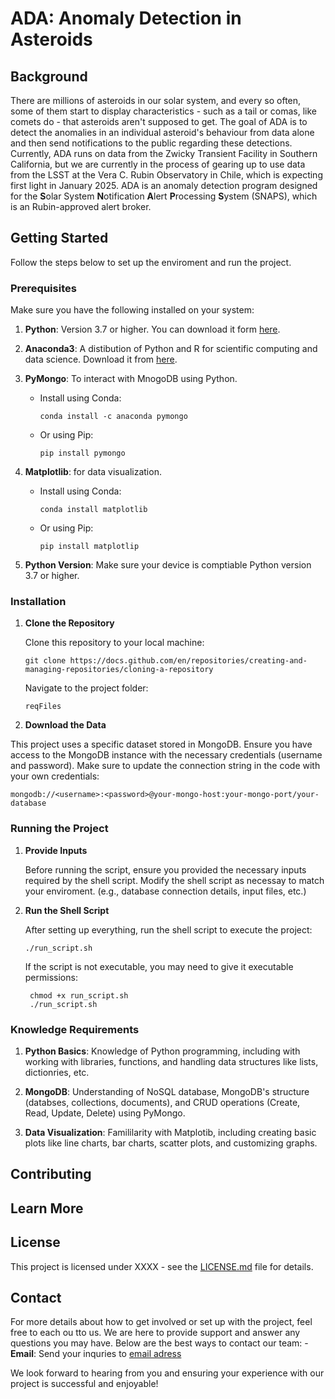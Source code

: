 # ADA: **A**nomaly **D**etection in **A**steroids

## Background
There are millions of asteroids in our solar system, and every so often, some of them start to display characteristics - such as a tail or comas, like comets do - that asteroids aren't supposed to get. The goal of ADA is to detect the anomalies in an individual asteroid's behaviour from data alone and then send notifications to the public regarding these detections. Currently, ADA runs on data from the Zwicky Transient Facility in Southern California, but we are currently in the process of gearing up to use data from the LSST at the Vera C. Rubin Observatory in Chile, which is expecting first light in January 2025. ADA is an anomaly detection program designed for the **S**olar System **N**otification **A**lert **P**rocessing **S**ystem (SNAPS), which is an Rubin-approved alert broker. 

## Getting Started
Follow the steps below to set up the enviroment and run the project.

### Prerequisites
Make sure you have the following installed on your system:
    
1. **Python**: Version 3.7 or higher. You can download it form [here](https://www.python.org/downloads/).

2. **Anaconda3**: A distibution of Python and R for scientific computing and data science.
Download it from [here](https://docs.anaconda.com/distro-or-miniconda/).

3. **PyMongo**: To interact with MnogoDB using Python.
    - Install using Conda:
        
        `conda install -c anaconda pymongo `

    - Or using Pip:

        ` pip install pymongo `

4. **Matplotlib**: for data visualization. 
    - Install using Conda:

        `conda install matplotlib `
    
    - Or using Pip:

        ` pip install matplotlip `


2. **Python Version**: Make sure your device is comptiable Python version 3.7 or higher.

### Installation
1. **Clone the Repository**
    
    Clone this repository to your local machine: 

    `git clone https://docs.github.com/en/repositories/creating-and-managing-repositories/cloning-a-repository`

    Navigate to the project folder:

    `reqFiles`

2. **Download the Data**

This project uses a specific dataset stored in MongoDB. Ensure you have access to the MongoDB instance with the necessary credentials (username and password). Make sure to update the connection string in the code with your own credentials:

`mongodb://<username>:<password>@your-mongo-host:your-mongo-port/your-database`


### Running the Project
1. **Provide Inputs**

    Before running the script, ensure you provided the necessary inputs required by the shell script. Modify the shell script as necessay to match your enviroment. (e.g., database connection details, input files, etc.)

2. **Run the Shell Script**

    After setting up everything, run the shell script to execute the project: 
    
    `./run_script.sh`

    If the script is not executable, you may need to give it executable permissions:

    ```
     chmod +x run_script.sh
     ./run_script.sh
    ```

### Knowledge Requirements
1. **Python Basics**: Knowledge of Python programming, including with working with libraries, functions, and handling data structures like lists, dictionries, etc. 

2. **MongoDB**: Understanding of NoSQL database, MongoDB's structure (databses, collections, documents), and CRUD operations (Create, Read, Update, Delete) using PyMongo. 

3. **Data Visualization**: Famililarity with Matplotib, including creating basic plots like line charts, bar charts, scatter plots, and customizing graphs. 

## Contributing


## Learn More

## License
This project is licensed under XXXX - see the [LICENSE.md](/LICENSE.md) file for details.

## Contact
For more details about how to get involved or set up with the project, feel free to each ou tto us. We are here to provide support and answer any questions you may have. Below are the best ways to contact our team: 
    - **Email**: Send your inquries to [email adress]()

We look forward to hearing from you and ensuring your experience with our project is successful and enjoyable!
